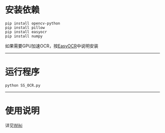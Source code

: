 # 安装依赖
```
pip install opencv-python
pip install pillow
pip install easyocr
pip install numpy
```
如果需要GPU加速OCR，按[EasyOCR](https://github.com/JaidedAI/EasyOCR)中说明安装
***
# 运行程序
```
python SS_OCR.py
```
***
# 使用说明
详见[Wiki](https://github.com/op200/Simple_Subtitle_OCR/wiki)
